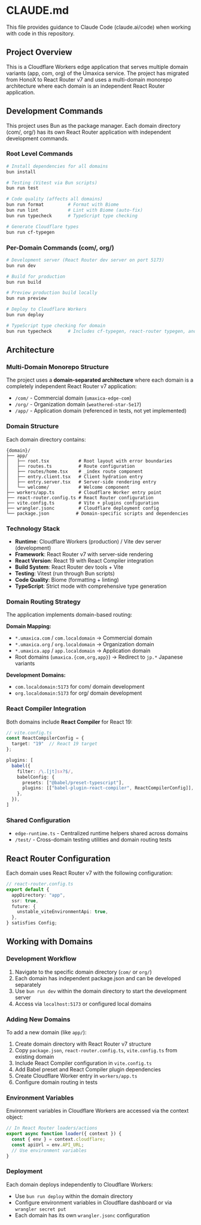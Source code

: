 # CLAUDE.md

This file provides guidance to Claude Code (claude.ai/code) when working with code in this repository.

## Project Overview

This is a Cloudflare Workers edge application that serves multiple domain variants (app, com, org) of the Umaxica service. The project has migrated from HonoX to React Router v7 and uses a multi-domain monorepo architecture where each domain is an independent React Router application.

## Development Commands

This project uses Bun as the package manager. Each domain directory (com/, org/) has its own React Router application with independent development commands.

### Root Level Commands
```bash
# Install dependencies for all domains
bun install

# Testing (Vitest via Bun scripts)
bun run test

# Code quality (affects all domains)
bun run format         # Format with Biome
bun run lint           # Lint with Biome (auto-fix)
bun run typecheck      # TypeScript type checking

# Generate Cloudflare types
bun run cf-typegen
```

### Per-Domain Commands (com/, org/)
```bash
# Development server (React Router dev server on port 5173)
bun run dev

# Build for production
bun run build

# Preview production build locally
bun run preview

# Deploy to Cloudflare Workers
bun run deploy

# TypeScript type checking for domain
bun run typecheck      # Includes cf-typegen, react-router typegen, and tsc
```

## Architecture

### Multi-Domain Monorepo Structure

The project uses a **domain-separated architecture** where each domain is a completely independent React Router v7 application:

- `/com/` - Commercial domain (`umaxica-edge-com`)
- `/org/` - Organization domain (`weathered-star-5e17`)
- `/app/` - Application domain (referenced in tests, not yet implemented)

### Domain Structure

Each domain directory contains:

```
{domain}/
├── app/
│   ├── root.tsx           # Root layout with error boundaries
│   ├── routes.ts          # Route configuration
│   ├── routes/home.tsx    # _index route component
│   ├── entry.client.tsx   # Client hydration entry
│   ├── entry.server.tsx   # Server-side rendering entry
│   └── welcome/           # Welcome component
├── workers/app.ts         # Cloudflare Worker entry point
├── react-router.config.ts # React Router configuration
├── vite.config.ts         # Vite + plugins configuration
├── wrangler.jsonc         # Cloudflare deployment config
└── package.json          # Domain-specific scripts and dependencies
```

### Technology Stack

- **Runtime**: Cloudflare Workers (production) / Vite dev server (development)
- **Framework**: React Router v7 with server-side rendering
- **React Version**: React 19 with React Compiler integration
- **Build System**: React Router dev tools + Vite
- **Testing**: Vitest (run through Bun scripts)
- **Code Quality**: Biome (formatting + linting)
- **TypeScript**: Strict mode with comprehensive type generation

### Domain Routing Strategy

The application implements domain-based routing:

**Domain Mapping:**
- `*.umaxica.com` / `com.localdomain` → Commercial domain
- `*.umaxica.org` / `org.localdomain` → Organization domain
- `*.umaxica.app` / `app.localdomain` → Application domain
- Root domains (`umaxica.{com,org,app}`) → Redirect to `jp.*` Japanese variants

**Development Domains:**
- `com.localdomain:5173` for com/ domain development
- `org.localdomain:5173` for org/ domain development

### React Compiler Integration

Both domains include **React Compiler** for React 19:

```typescript
// vite.config.ts
const ReactCompilerConfig = {
  target: "19"  // React 19 target
};

plugins: [
  babel({
    filter: /\.[jt]sx?$/,
    babelConfig: {
      presets: ["@babel/preset-typescript"],
      plugins: [["babel-plugin-react-compiler", ReactCompilerConfig]],
    },
  }),
]
```

### Shared Configuration

- `edge-runtime.ts` - Centralized runtime helpers shared across domains
- `/test/` - Cross-domain testing utilities and domain routing tests

## React Router Configuration

Each domain uses React Router v7 with the following configuration:

```typescript
// react-router.config.ts
export default {
  appDirectory: "app",
  ssr: true,
  future: {
    unstable_viteEnvironmentApi: true,
  },
} satisfies Config;
```

## Working with Domains

### Development Workflow

1. Navigate to the specific domain directory (`com/` or `org/`)
2. Each domain has independent package.json and can be developed separately
3. Use `bun run dev` within the domain directory to start the development server
4. Access via `localhost:5173` or configured local domains

### Adding New Domains

To add a new domain (like `app/`):

1. Create domain directory with React Router v7 structure
2. Copy `package.json`, `react-router.config.ts`, `vite.config.ts` from existing domain
3. Include React Compiler configuration in `vite.config.ts`
4. Add Babel preset and React Compiler plugin dependencies
5. Create Cloudflare Worker entry in `workers/app.ts`
6. Configure domain routing in tests

### Environment Variables

Environment variables in Cloudflare Workers are accessed via the context object:

```typescript
// In React Router loaders/actions
export async function loader({ context }) {
  const { env } = context.cloudflare;
  const apiUrl = env.API_URL;
  // Use environment variables
}
```

### Deployment

Each domain deploys independently to Cloudflare Workers:
- Use `bun run deploy` within the domain directory
- Configure environment variables in Cloudflare dashboard or via `wrangler secret put`
- Each domain has its own `wrangler.jsonc` configuration
